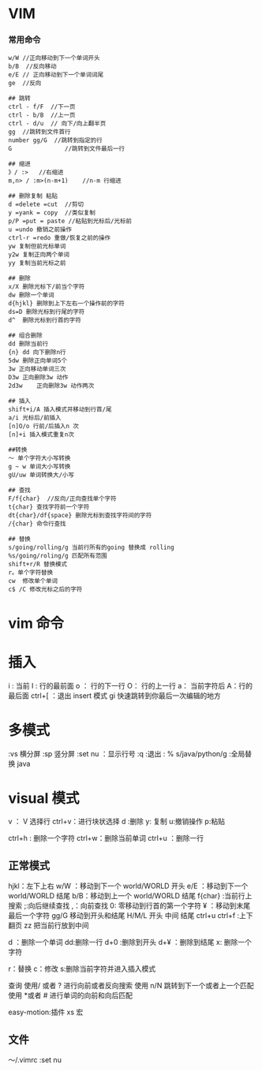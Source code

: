 # VIM

### 常用命令

```shell
w/W //正向移动到下一个单词开头
b/B  //反向移动
e/E // 正向移动到下一个单词词尾
ge  //反向

## 跳转
ctrl - f/F  //下一页
ctrl - b/B  //上一页
ctrl - d/u  // 向下/向上翻半页
gg  //跳转到文件首行
number gg/G  //跳转到指定的行
G               //跳转到文件最后一行

## 缩进
》/ :>   //右缩进
m,n> / :m>(n-m+1)    //n-m 行缩进

## 删除复制 粘贴
d =delete =cut  //剪切
y =yank = copy  //类似复制
p/P =put = paste //粘贴到光标后/光标前
u =undo 撤销之前操作
ctrl-r =redo 重做/恢复之前的操作
yw 复制但前光标单词
y2w 复制正向两个单词
yy 复制当前光标之前

## 删除
x/X 删除光标下/前当个字符
dw 删除一个单词
d{hjkl} 删除到上下左右一个操作前的字符
ds=D 删除光标到行尾的字符
d^  删除光标到行首的字符

## 组合删除
dd 删除当前行
{n} dd 向下删除n行
5dw 删除正向单词5个
3w 正向移动单词三次
D3w 正向删除3w 动作
2d3w    正向删除3w 动作两次

## 插入
shift+i/A 插入模式并移动到行首/尾
a/i 光标后/前插入
[n]O/o 行前/后插入n 次
[n]+i 插入模式重复n次

##转换
～ 单个字符大小写转换
g ~ w 单词大小写转换
gU/uw 单词转换大/小写

## 查找
F/f{char}  //反向/正向查找单个字符
t{char} 查找字符前一个字符
dt{char}/df{space} 删除光标到查找字符间的字符
/{char} 命令行查找

## 替换
s/going/rolling/g 当前行所有的going 替换成 rolling
%s/going/roling/g 匹配所有范围
shift+r/R 替换模式
r。单个字符替换
cw  修改单个单词
c$ /C 修改光标之后的字符
```

# vim 命令

# 插入

i : 当前
I : 行的最前面
o ： 行的下一行
O： 行的上一行
a： 当前字符后
A：行的最后面
ctrl+[ ：退出 insert 模式
gi 快速跳转到你最后一次编辑的地方

# 多模式

:vs 横分屏
:sp 竖分屏
:set nu ：显示行号
:q :退出
: % s/java/python/g :全局替换 java

# visual 模式

v ：
V 选择行
ctrl+v：进行块状选择
d :删除
y: 复制
u:撤销操作
p:粘贴

ctrl+h : 删除一个字符
ctrl+w：删除当前单词
ctrl+u ：删除一行

## 正常模式

hjkl：左下上右
w/W ：移动到下一个 world/WORLD 开头
e/E ：移动到下一个 world/WORLD 结尾
b/B：移动到上一个 world/WORLD 结尾
f{char} :当前行上搜索
;:向后继续查找
,：向前查找
0: 零移动到行首的第一个字符
¥ ：移动到末尾最后一个字符
gg/G 移动到开头和结尾
H/M/L 开头 中间 结尾
ctrl+u ctrl+f :上下翻页
zz 把当前行放到中间

d ：删除一个单词
dd:删除一行
d+0 :删除到开头
d+¥ ：删除到结尾
x: 删除一个字符

r：替换
c：修改
s:删除当前字符并进入插入模式

查询
使用/ 或者 ? 进行向前或者反向搜索
使用 n/N 跳转到下一个或者上一个匹配
使用 \*或者 # 进行单词的向前和向后匹配

easy-motion:插件 xs
宏

## 文件

～/.vimrc
:set nu
